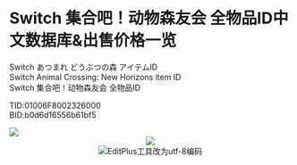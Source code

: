 # Switch 集合吧！动物森友会 全物品ID中文数据库&出售价格一览
Switch あつまれ どうぶつの森 アイテムID<br>
Switch Animal Crossing: New Horizons item ID<br>
Switch 集合吧！动物森友会 全物品ID<br>

TID:01006F8002326000<br>
BID:b0d6d16556b61bf5

<img src="https://www.nintendo.co.jp/top/img/switch_mori_200131_l.jpg">

<div  align="center"><img src="https://i.imgur.com/iXLxgfB.png"></div>
<div  align="center"><img src="https://i.imgur.com/6zCxsx8.png></div>
# 使用方式
复制物品ID后到自定义代码表格的道具ID列里右键选择“粘贴为数值”<br>
然后选择E列直接复制粘贴到金手指文件上，建议用<a href="https://www.editplus.com/">EditPlus</a>工具改为utf-8编码
